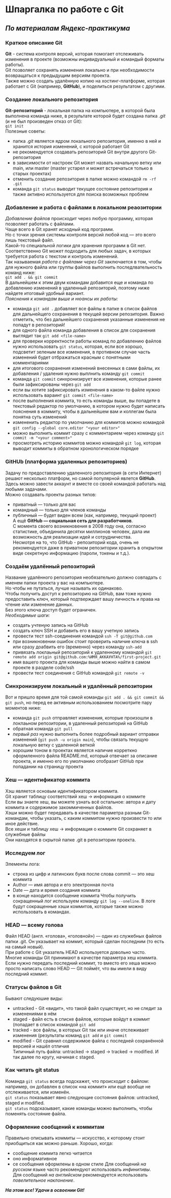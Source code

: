 # Шпаргалка по работе с Git
## *По материалам Яндекс-практикума*
### Краткое описание Git
**Git** - система контроля версий, которая помогает отслеживать изменения в проекте (возможны индивидуальный и командый форматы работы).  
Git позволяет сохранять изменения локально и при необходимости возвращаться к предыдущим версиям проекта.  
Также можно создать удалённую копию на хостинг-платформе, которая работает с Git (например, **GitHub**), и поделиться результатом с другими.  
### Создание локального репозитория
**Git-репозиторий** - локальная папка на компьютере, в которой была выполнена команда ниже, в результате которой будет создана папка *.git* (и не был произведен отказ от Git):  
`git init`  
Полезные советы:
+ папка *.git* является ядром локального репозитория, именно в ней и хранится история изменений, с которой работает Git  
+ не рекомендуется создавать репозиторий Git внутри другого Git-репозитория
+ в зависимости от настроек Git может назвать начальную ветку или main, или master (master устарел и может встречаться только в старых проектах)
+ отменить создание репозитория в папке можно командой `rm -rf .git`
+ команда `git status` выводит текущее состояние репозитория и также активно используется для поиска возможных проблем
### Добавление и работа с файлами в локальном реаозитории
*Добавление файлов* происходит через любую программу, которая позволяет работать с файлами.  
Чаще всего в Git хранят исходный код программ.  
Но с точки зрения системы контроля версий любой код — это всего лишь текстовый файл.  
Какой-то специальной логики для хранения программ в Git нет. Соответственно Git может подходить для любых задач, в которых требуется работа с текстом и контроль изменений.  
Так называемая *работа с файлами через Git* заключается в том, чтобы для нужного файла или группы файлов выполнить последлвательность команд ниже:  
`git add . && git commit`  
В дальнейшем к этим двум командам добавится еще и команда по добавлению изменений в удаленный репозиторий, поэтому ниже найдете итоговый удобный вариант.  
*Пояснения к командам выше и нюансы их работы:*  
+ команда `git add .` добавляет все файлы в папке в список файлов для дальнейщего сохранения в текущей версии репозитория. Важно отметить, что без дальнейшего сохранения указанные изменения не попадут в репозиторий!
+ для одного файла команда добавления в список для сохранения выглядит так `git add <file-name>`
+ для проверки корректности работы команд по добавлению файлов нужно использовать `git status`, которая, если все хорошо, подсветит зеленым все изменения, в противном случае часть изменений будет отбражаться красным с понятными комментариями
+ для итогового сохранения изменений внесенных в сами файлы, их добавления / удаления нужно выплнить команду `git commit`
+ команда `git commit` синхронизирует все изменения, которые ранее были зафиксированы через `git add`
+ если вы хотите зафиксировать изменения в каком-то файле нужно использовать вараинт `git commit <file-name>`
+ после выполнения коммита, то есть команды выше, вы попадете в текстовый редактор по умолчанию, в котором нужно будет написать пояснения в коммиту, чтобы в дальнейшем вам и коллегам была понятна суть изменений
+ измененить редактор по умолчанию для коммитов можно командой `git config --global core.editor "<your editor>"`
+ можно выполнить коммит сразу с комментарием через команду `git commit -m "<your comment>"`
+ просмотреть историю коммитов можно командой `git log`, которая выводит коммиты в обратном хронологическом порядке
### GitHUb (платформа удаленных репозиториев)
Задачу по предоставлению удаленного репозитория (в сети Интернет) решают несколько платформ, но самой популярной явлется **GitHub**.  
Здесь можно завести аккаунт и вместе со своей командой работать над любыми задачами.  
Можно создавать проекты разных типов:  
+ приватный — только для вас
+ командный — только для членов команды
+ публичный — будет виден всем (как, например, текущий проект)  
А ещё **GitHub — социальная сеть для разработчиков**.  
С момента своего возникновения в 2008 году она, согласно статистике, объединила десятки миллионов человек, дала им возможность для реализации идей и сотрудничества.  
Несмотря на то, что GitHub - репозиторий кода, очень не рекомендуется даже в приватном репозитории хранить в открытом виде секретную информацию (пароли, токены и т.д.).  
### Создаём удалённый репозиторий
Название удалённого репозитория необязательно должно совпадать с именем папки проекта у вас на компьютере.  
Но чтобы не путаться, лучше называть их одинаково.  
Чтобы получить доступ к репозиторию на GitHub, вам тоже нужно предоставить ключ, который подтверждает вашу личность и права на чтение или изменение данных.  
Без этого ключа доступ будет ограничен.  
*Необходимые шаги:*  
+ создать учтеную запись на GitHub
+ создать ключ SSH и добавить его в вашу учетную запись
+ провести тест ssh-соединения командой `ssh -T git@github.com`
+ при возникновении ошибок стоит проверить наличие ключа в ssh или сразу доабвить его (временно) через команду `ssh-add`
+ привязать локлаьный репозиторий к удаленному командой `git remote add origin git@github.com:%ИМЯ_АККАУНТА%/first-project.git`
+ имя вашего проекта для команды выше можно найти в самом проекте в разделе code/ssh
+ провести тест соединения с GitHub командой `git remote -v`
### Синхронизируем локальный и удалённый репозитории
Вот и пришло время для той самой команды `git add . && git commit && git push`, но перед ее активным использованием посмотрите пару моментов ниже:  
+ команда `git push` отправляет изменения, которые произошли в локлаьном репозитории, в удаленный репозиторий на GitHub
+ обратная команда `git pull`
+ *первый раз* нужно выполнить более подробный вариант отправки изменений (`git push -u origin main`), чтобы связать текущую локальную ветку с удаленной веткой
+ хорошим тоном в проектах является наличие корреткно оформленного файла README.md, который отвечает за описание проекта, и именно его по умолчанию отобразит GitHub при попадании на страницу проекта
### Хеш — идентификатор коммита  
Хэш является основым идентификатором коммита.  
Git хранит таблицу соответствий хеш → информация о коммите  
Если вы знаете хеш, вы можете узнать всё остальное: автора и дату коммита и содержимое закоммиченных файлов.  
Хэши можно будет передавать в качестве параметра разным Git-командам, чтобы указать, с каким коммитом нужно произвести то или иное действие.  
Все хеши и таблицу хеш → информация о коммите Git сохраняет в служебные файлы  
Они находятся в скрытой папке .git в репозитории проекта.
### Исследуем лог
Элементы лога:
+ строка из цифр и латинских букв после слова commit — это хеш коммита
+ Author — имя автора и его электронная почта
+ Date — дата и время создания коммита
+ в конце находится сообщение коммита
Чтобы получить сокращенный лог используем команду `git log --oneline`. В логе будут сокращенные хэши коммитов, которые также можно использовать в командах.
### HEAD — всему голова
Файл HEAD (англ. «голова», «головной») — один из служебных файлов папки .git. Он указывает на коммит, который сделан последним (то есть на самый новый).  
При работе с Git указатель HEAD используется довольно часто.  
Многие команды Git принимают в качестве параметра хеш коммита.  
Если нужно передать последний коммит, то вместо его хеша можно просто написать слово HEAD — Git поймёт, что вы имели в виду последний коммит.
### Статусы файлов в Git
Бывают следуюшие виды:
+ untracked - Git «видит», что такой файл существует, но не следит за изменениями в нём
+ staged - файл есть в списке файлов, которые войдут в коммит (попадает в список командой `git add`
+ tracked - все файлы, в которых Git так или иначе отслеживает изменения (результаты команд `git add` и `git commit`
+ modified - Git сравнил содержимое файла с последней сохранённой версией и нашёл отличия  
Типичный путь файла: untracked -> staged -> tracked -> modified. И так далее по кругу, начиная с staged.
### Как читать git status
Команда `git status` всегда подскажет, что происходит с файлом: например, он добавлен в список «на коммит» или ещё вообще не отслеживается, или изменён.  
`git status` показывает явно следующие состояния файлов: untracked, staged и modified.  
`git status` подсказывает, какие команды можно выполнить, чтобы поменять состояние файла.  
### Оформление сообщений к коммитам
Правильно описывать коммиты — искусство, к которому стоит приобщиться как можно раньше. Хорошо, когда:
+ сообщение коммита легко читается
+ оно информативное
+ се сообщения оформлены в одном стиле
Для сообщений *на русском* языке часто рекомендуют использовать *инфинитивы*.  
Для сообщений *на английском* рекомендуется использовать *повелительное наклонение*.  
  

**_На этом все! Удачи в освоении Git!_**
